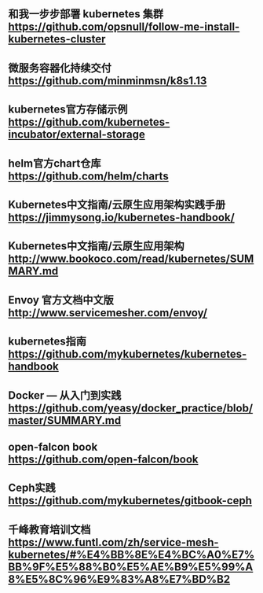 和我一步步部署 kubernetes 集群  
https://github.com/opsnull/follow-me-install-kubernetes-cluster
---

微服务容器化持续交付  
https://github.com/minminmsn/k8s1.13
---

kubernetes官方存储示例  
https://github.com/kubernetes-incubator/external-storage
---

helm官方chart仓库  
https://github.com/helm/charts
---

Kubernetes中文指南/云原生应用架构实践手册  
https://jimmysong.io/kubernetes-handbook/
---

Kubernetes中文指南/云原生应用架构  
http://www.bookoco.com/read/kubernetes/SUMMARY.md
---

Envoy 官方文档中文版  
http://www.servicemesher.com/envoy/
---

kubernetes指南  
https://github.com/mykubernetes/kubernetes-handbook
---

Docker — 从入门到实践  
https://github.com/yeasy/docker_practice/blob/master/SUMMARY.md
---

open-falcon book  
https://github.com/open-falcon/book
---

Ceph实践  
https://github.com/mykubernetes/gitbook-ceph
---

千峰教育培训文档  
https://www.funtl.com/zh/service-mesh-kubernetes/#%E4%BB%8E%E4%BC%A0%E7%BB%9F%E5%88%B0%E5%AE%B9%E5%99%A8%E5%8C%96%E9%83%A8%E7%BD%B2
---
